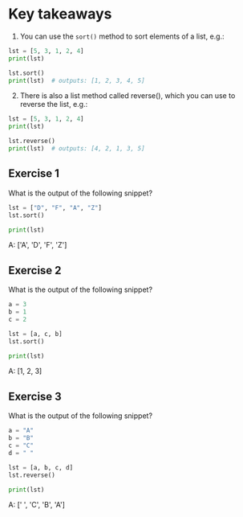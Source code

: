 # Key takeaways

1. You can use the `sort()` method to sort elements of a list, e.g.:
```py
lst = [5, 3, 1, 2, 4]
print(lst)

lst.sort()
print(lst)  # outputs: [1, 2, 3, 4, 5]
```

2. There is also a list method called reverse(), which you can use to reverse the list, e.g.:
```py
lst = [5, 3, 1, 2, 4]
print(lst)

lst.reverse()
print(lst)  # outputs: [4, 2, 1, 3, 5]
```
## Exercise 1
What is the output of the following snippet?
```py
lst = ["D", "F", "A", "Z"]
lst.sort()

print(lst)
```

A: ['A', 'D', 'F', 'Z']

## Exercise 2
What is the output of the following snippet?
```py
a = 3
b = 1
c = 2

lst = [a, c, b]
lst.sort()

print(lst)
```

A: [1, 2, 3]

## Exercise 3
What is the output of the following snippet?
```py
a = "A"
b = "B"
c = "C"
d = " "

lst = [a, b, c, d]
lst.reverse()

print(lst)
```

A: [' ', 'C', 'B', 'A']